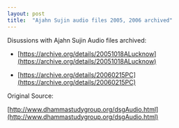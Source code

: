 ```yaml
---
layout: post
title:  "Ajahn Sujin audio files 2005, 2006 archived"
---
```


Disussions with Ajahn Sujin Audio files archived:

- [https://archive.org/details/20051018ALucknow](https://archive.org/details/20051018ALucknow)

- [https://archive.org/details/20060215PC](https://archive.org/details/20060215PC)

Original Source:

[http://www.dhammastudygroup.org/dsgAudio.html](http://www.dhammastudygroup.org/dsgAudio.html)
